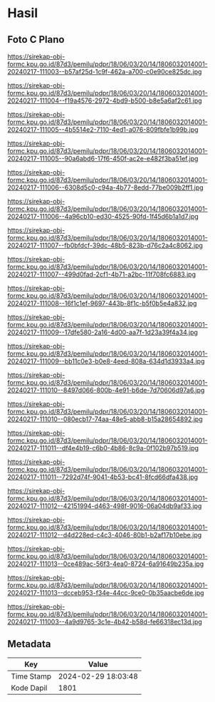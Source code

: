 # Hasil

## Foto C Plano

https://sirekap-obj-formc.kpu.go.id/87d3/pemilu/pdpr/18/06/03/20/14/1806032014001-20240217-111003--b57af25d-1c9f-462a-a700-c0e90ce825dc.jpg

https://sirekap-obj-formc.kpu.go.id/87d3/pemilu/pdpr/18/06/03/20/14/1806032014001-20240217-111004--f19a4576-2972-4bd9-b500-b8e5a6af2c61.jpg

https://sirekap-obj-formc.kpu.go.id/87d3/pemilu/pdpr/18/06/03/20/14/1806032014001-20240217-111005--4b5514e2-7110-4ed1-a076-809fbfe1b99b.jpg

https://sirekap-obj-formc.kpu.go.id/87d3/pemilu/pdpr/18/06/03/20/14/1806032014001-20240217-111005--90a6abd6-17f6-450f-ac2e-e482f3ba51ef.jpg

https://sirekap-obj-formc.kpu.go.id/87d3/pemilu/pdpr/18/06/03/20/14/1806032014001-20240217-111006--6308d5c0-c94a-4b77-8edd-77be009b2ff1.jpg

https://sirekap-obj-formc.kpu.go.id/87d3/pemilu/pdpr/18/06/03/20/14/1806032014001-20240217-111006--4a96cb10-ed30-4525-90fd-1f45d6b1a1d7.jpg

https://sirekap-obj-formc.kpu.go.id/87d3/pemilu/pdpr/18/06/03/20/14/1806032014001-20240217-111007--fb0bfdcf-39dc-48b5-823b-d76c2a4c8062.jpg

https://sirekap-obj-formc.kpu.go.id/87d3/pemilu/pdpr/18/06/03/20/14/1806032014001-20240217-111007--499d0fad-2cf1-4b71-a2bc-11f708fc6883.jpg

https://sirekap-obj-formc.kpu.go.id/87d3/pemilu/pdpr/18/06/03/20/14/1806032014001-20240217-111008--16f1c1ef-9697-443b-8f1c-b5f0b5e4a832.jpg

https://sirekap-obj-formc.kpu.go.id/87d3/pemilu/pdpr/18/06/03/20/14/1806032014001-20240217-111009--17dfe580-2a16-4d00-aa7f-1d23a39f4a34.jpg

https://sirekap-obj-formc.kpu.go.id/87d3/pemilu/pdpr/18/06/03/20/14/1806032014001-20240217-111009--bb11c0e3-b0e8-4eed-808a-634d1d3933a4.jpg

https://sirekap-obj-formc.kpu.go.id/87d3/pemilu/pdpr/18/06/03/20/14/1806032014001-20240217-111010--8497d066-800b-4e91-b6de-7d70606d97a6.jpg

https://sirekap-obj-formc.kpu.go.id/87d3/pemilu/pdpr/18/06/03/20/14/1806032014001-20240217-111010--080ecb17-74aa-48e5-abb8-b15a28654892.jpg

https://sirekap-obj-formc.kpu.go.id/87d3/pemilu/pdpr/18/06/03/20/14/1806032014001-20240217-111011--df4e4b19-c6b0-4b86-8c9a-0f102b97b519.jpg

https://sirekap-obj-formc.kpu.go.id/87d3/pemilu/pdpr/18/06/03/20/14/1806032014001-20240217-111011--7292d74f-9041-4b53-bc41-8fcd66dfa438.jpg

https://sirekap-obj-formc.kpu.go.id/87d3/pemilu/pdpr/18/06/03/20/14/1806032014001-20240217-111012--42151994-d463-498f-9016-06a04db9af33.jpg

https://sirekap-obj-formc.kpu.go.id/87d3/pemilu/pdpr/18/06/03/20/14/1806032014001-20240217-111012--d4d228ed-c4c3-4046-80b1-b2af17b10ebe.jpg

https://sirekap-obj-formc.kpu.go.id/87d3/pemilu/pdpr/18/06/03/20/14/1806032014001-20240217-111013--0ce489ac-56f3-4ea0-8724-6a91649b235a.jpg

https://sirekap-obj-formc.kpu.go.id/87d3/pemilu/pdpr/18/06/03/20/14/1806032014001-20240217-111013--dcceb953-f34e-44cc-9ce0-0b35aacbe6de.jpg

https://sirekap-obj-formc.kpu.go.id/87d3/pemilu/pdpr/18/06/03/20/14/1806032014001-20240217-111003--4a9d9765-3c1e-4b42-b58d-fe66318ec13d.jpg


## Metadata

| Key        | Value               |
| ---------- | ------------------- |
| Time Stamp | 2024-02-29 18:03:48 |
| Kode Dapil | 1801                |




